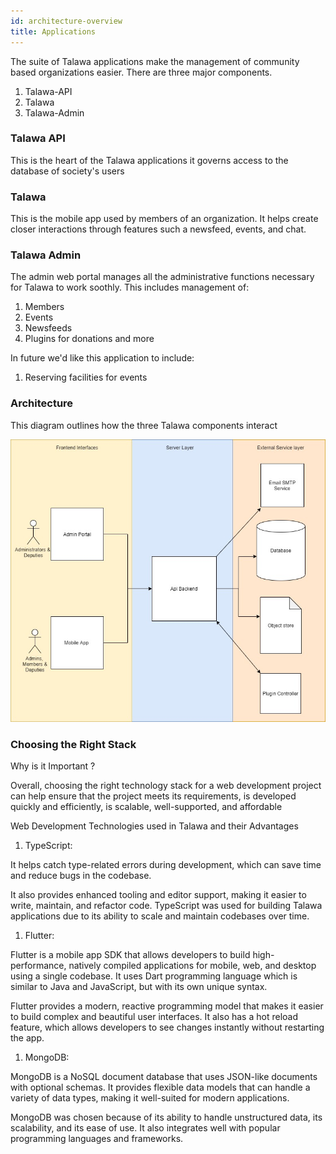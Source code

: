 ```yaml
---
id: architecture-overview
title: Applications
---
```


The suite of Talawa applications make the management of community based organizations easier. There are three major components.

1. Talawa-API
1. Talawa
1. Talawa-Admin

### Talawa API
This is the heart of the Talawa applications it governs access to the database of society's users
### Talawa
This is the mobile app used by members of an organization. It helps create closer interactions through features such a newsfeed, events, and chat.

### Talawa Admin
The admin web portal manages all the administrative functions necessary for Talawa to work soothly. This includes management of:
1. Members
1. Events
1. Newsfeeds
1. Plugins for donations and more

In future we'd like this application to include:
1. Reserving facilities for events

### Architecture

This diagram outlines how the three Talawa components interact

![img](/img/Talawa.jpg)

### Choosing the Right Stack

Why is it Important ?

Overall, choosing the right technology stack for a web development project can help ensure that the project meets its requirements, is developed quickly and efficiently, is scalable, well-supported, and affordable

Web Development Technologies used in Talawa and their Advantages

1. TypeScript:

  It helps catch type-related errors during development, which can save time and reduce bugs in the codebase.
  
  It also provides enhanced tooling and editor support, making it easier to write, maintain, and refactor code. TypeScript was used for building Talawa applications due to its ability to scale and maintain codebases over time.

1. Flutter:

  Flutter is a mobile app SDK that allows developers to build high-performance, natively compiled applications for mobile, web, and desktop using a single codebase. It uses Dart programming language which is similar to Java and JavaScript, but with its own unique syntax.

  Flutter provides a modern, reactive programming model that makes it easier to build complex and beautiful user interfaces. It also has a hot reload feature, which allows developers to see changes instantly without restarting the app.

1. MongoDB:

  MongoDB is a NoSQL document database that uses JSON-like documents with optional schemas. It provides flexible data models that can handle a variety of data types, making it well-suited for modern applications.

  MongoDB was chosen because of its ability to handle unstructured data, its scalability, and its ease of use. It also integrates well with popular programming languages and frameworks.

